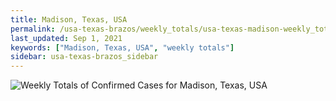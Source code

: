 ```yaml
---
title: Madison, Texas, USA
permalink: /usa-texas-brazos/weekly_totals/usa-texas-madison-weekly_totals.html
last_updated: Sep 1, 2021
keywords: ["Madison, Texas, USA", "weekly totals"]
sidebar: usa-texas-brazos_sidebar
---
```


![Weekly Totals of Confirmed Cases for Madison, Texas, USA](/covid_tracker/images/graphs/usa-texas-madison-weekly_totals_graph.png)
